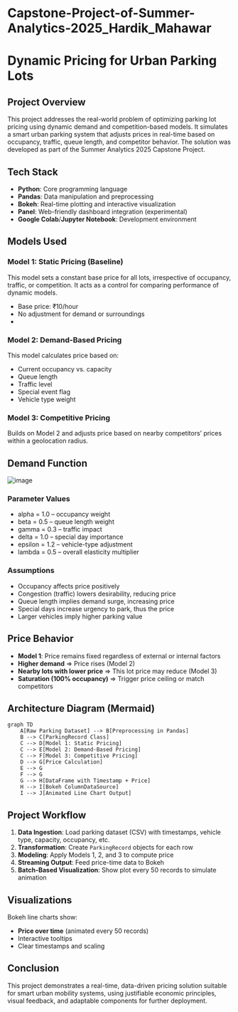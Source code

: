 # Capstone-Project-of-Summer-Analytics-2025_Hardik_Mahawar

# Dynamic Pricing for Urban Parking Lots

##  Project Overview
This project addresses the real-world problem of optimizing parking lot pricing using dynamic demand and competition-based models. It simulates a smart urban parking system that adjusts prices in real-time based on occupancy, traffic, queue length, and competitor behavior. The solution was developed as part of the Summer Analytics 2025 Capstone Project.

##  Tech Stack
- **Python**: Core programming language
- **Pandas**: Data manipulation and preprocessing
- **Bokeh**: Real-time plotting and interactive visualization
- **Panel**: Web-friendly dashboard integration (experimental)
- **Google Colab**/**Jupyter Notebook**: Development environment

##  Models Used
### Model 1: Static Pricing (Baseline)
This model sets a constant base price for all lots, irrespective of occupancy, traffic, or competition. It acts as a control for comparing performance of dynamic models.
- Base price: ₹10/hour
- No adjustment for demand or surroundings
- 
### Model 2: Demand-Based Pricing
This model calculates price based on:
- Current occupancy vs. capacity
- Queue length
- Traffic level
- Special event flag
- Vehicle type weight

### Model 3: Competitive Pricing
Builds on Model 2 and adjusts price based on nearby competitors’ prices within a geolocation radius.

##  Demand Function
![image](https://github.com/user-attachments/assets/c4b4467b-e416-4c26-8ad2-192ae7f61f60)

### Parameter Values
- alpha = 1.0 – occupancy weight
- beta = 0.5 – queue length weight
- gamma = 0.3 – traffic impact
- delta = 1.0 – special day importance
- epsilon = 1.2 – vehicle-type adjustment
- lambda = 0.5 – overall elasticity multiplier

### Assumptions
- Occupancy affects price positively
- Congestion (traffic) lowers desirability, reducing price
- Queue length implies demand surge, increasing price
- Special days increase urgency to park, thus the price
- Larger vehicles imply higher parking value

##  Price Behavior
- **Model 1**: Price remains fixed regardless of external or internal factors
- **Higher demand** ⇒ Price rises (Model 2)
- **Nearby lots with lower price** ⇒ This lot price may reduce (Model 3)
- **Saturation (100% occupancy)** ⇒ Trigger price ceiling or match competitors

##  Architecture Diagram (Mermaid)
```mermaid
graph TD
    A[Raw Parking Dataset] --> B[Preprocessing in Pandas]
    B --> C[ParkingRecord Class]
    C --> D[Model 1: Static Pricing]
    C --> E[Model 2: Demand-Based Pricing]
    C --> F[Model 3: Competitive Pricing]
    D --> G[Price Calculation]
    E --> G
    F --> G
    G --> H[DataFrame with Timestamp + Price]
    H --> I[Bokeh ColumnDataSource]
    I --> J[Animated Line Chart Output]
```

## Project Workflow
1. **Data Ingestion**: Load parking dataset (CSV) with timestamps, vehicle type, capacity, occupancy, etc.
2. **Transformation**: Create `ParkingRecord` objects for each row
3. **Modeling**: Apply Models 1, 2, and 3 to compute price
4. **Streaming Output**: Feed price-time data to Bokeh
5. **Batch-Based Visualization**: Show plot every 50 records to simulate animation

## Visualizations
Bokeh line charts show:
- **Price over time** (animated every 50 records)
- Interactive tooltips
- Clear timestamps and scaling

  
## Conclusion
This project demonstrates a real-time, data-driven pricing solution suitable for smart urban mobility systems, using justifiable economic principles, visual feedback, and adaptable components for further deployment.
